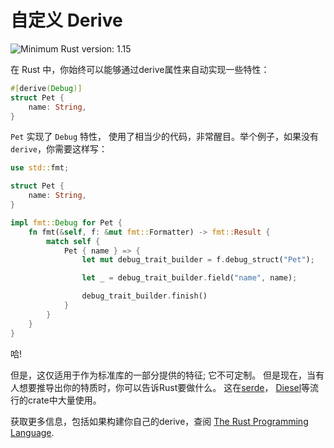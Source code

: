 # 自定义 Derive

![Minimum Rust version: 1.15](https://img.shields.io/badge/Minimum%20Rust%20Version-1.15-brightgreen.svg)

在 Rust 中，你始终可以能够通过derive属性来自动实现一些特性：

```rust
#[derive(Debug)]
struct Pet {
    name: String,
}
```

`Pet` 实现了 `Debug` 特性， 使用了相当少的代码，非常醒目。举个例子，如果没有 `derive`，你需要这样写：

```rust
use std::fmt;

struct Pet {
    name: String,
}

impl fmt::Debug for Pet {
    fn fmt(&self, f: &mut fmt::Formatter) -> fmt::Result {
        match self {
            Pet { name } => {
                let mut debug_trait_builder = f.debug_struct("Pet");

                let _ = debug_trait_builder.field("name", name);

                debug_trait_builder.finish()
            }
        }
    }
}
```

哈!

但是，这仅适用于作为标准库的一部分提供的特征; 它不可定制。 但是现在，当有人想要推导出你的特质时，你可以告诉Rust要做什么。
这在[serde](https://serde.rs/)， [Diesel](http://diesel.rs/)等流行的crate中大量使用。

获取更多信息，包括如果构建你自己的derive，查阅 [The Rust Programming Language](https://doc.rust-lang.org/book/second-edition/appendix-04-macros.html#procedural-macros-for-custom-derive).
